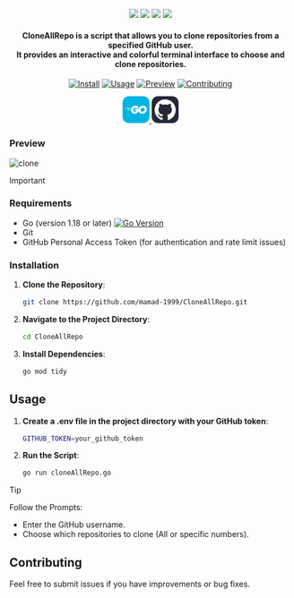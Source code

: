 <p align="center">
  <a href="https://golang.org/dl/"><img src="https://img.shields.io/badge/go-1.17%20%7C%201.18%20%7C%201.19%20%7C%201.20-blue"></a>
  <a href="https://github.com/mamad-1999/CloneAllRepo/issues"><img src="https://img.shields.io/github/issues/mamad-1999/CloneAllRepo"></a>
  <a href="https://github.com/mamad-1999/CloneAllRepo/stargazers"><img src="https://img.shields.io/github/stars/mamad-1999/CloneAllRepo"></a>
  <a href="https://github.com/mamad-1999/CloneAllRepo/blob/master/LICENSE"><img src="https://img.shields.io/github/license/mamad-1999/CloneAllRepo"></a>
</p>
<h4 align="center">CloneAllRepo is a script that allows you to clone repositories from a specified GitHub user. <br>
It provides an interactive and colorful terminal interface to choose and clone repositories.</h4>
<p align="center">
  <a href="#installation"><img src="https://img.shields.io/badge/Install-blue?style=for-the-badge" alt="Install"></a>
  <a href="#usage"><img src="https://img.shields.io/badge/Usage-green?style=for-the-badge" alt="Usage"></a>
  <a href="#preview"><img src="https://img.shields.io/badge/Preview-red?style=for-the-badge" alt="Preview"></a>
  <a href="#contributing"><img src="https://img.shields.io/badge/Contributing-yellow?style=for-the-badge" alt="Contributing"></a>
</p>
<p align="center">
    <a href="https://skillicons.dev">
      <img src="https://github.com/tandpfun/skill-icons/blob/main/icons/GoLang.svg" width="48" title="Go">
      <img src="https://github.com/tandpfun/skill-icons/blob/main/icons/Github-Dark.svg" width="48" title="github">
    </a>
</p>

### Preview
![clone](https://github.com/user-attachments/assets/d0caa7cc-6de2-480d-bad5-cd5aafac6351)

> [!IMPORTANT]
> ### Requirements
> - Go (version 1.18 or later) [![Go Version](https://img.shields.io/badge/go-1.17%20%7C%201.18%20%7C%201.19%20%7C%201.20-blue)](https://golang.org/dl/)
> - Git
> - GitHub Personal Access Token (for authentication and rate limit issues)

### Installation

1. **Clone the Repository**:
   ```bash
   git clone https://github.com/mamad-1999/CloneAllRepo.git
   ```
2. **Navigate to the Project Directory**:
    ```bash
   cd CloneAllRepo
    ```
3. **Install Dependencies**:
    ```bash
    go mod tidy
    ```

## Usage

1. **Create a .env file in the project directory with your GitHub token**:
   ```bash
   GITHUB_TOKEN=your_github_token

2. **Run the Script**:
      ```bash
      go run cloneAllRepo.go
      ```
> [!TIP]
> Follow the Prompts:
> - Enter the GitHub username.
> - Choose which repositories to clone (All or specific numbers).

## Contributing
Feel free to submit issues if you have improvements or bug fixes.

